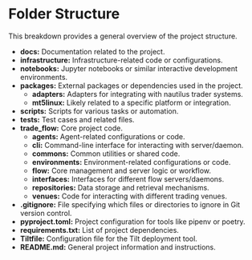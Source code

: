 # Folder Structure

This breakdown provides a general overview of the project structure.

- **docs:** Documentation related to the project.
- **infrastructure:** Infrastructure-related code or configurations.
- **notebooks:** Jupyter notebooks or similar interactive development environments.
- **packages:** External packages or dependencies used in the project.
  - **adapters:** Adapters for integrating with nautilus trader systems.
  - **mt5linux:** Likely related to a specific platform or integration.
- **scripts:** Scripts for various tasks or automation.
- **tests:** Test cases and related files.
- **trade_flow:** Core project code.
  - **agents:** Agent-related configurations or code.
  - **cli:** Command-line interface for interacting with server/daemon.
  - **commons:** Common utilities or shared code.
  - **environments:** Environment-related configurations or code.
  - **flow:** Core management and server logic or workflow.
  - **interfaces:** Interfaces for different flow servers/daemons.
  - **repositories:** Data storage and retrieval mechanisms.
  - **venues:** Code for interacting with different trading venues.
- **.gitignore:** File specifying which files or directories to ignore in Git version control.
- **pyproject.toml:** Project configuration for tools like pipenv or poetry.
- **requirements.txt:** List of project dependencies.
- **Tiltfile:** Configuration file for the Tilt deployment tool.
- **README.md:** General project information and instructions.
